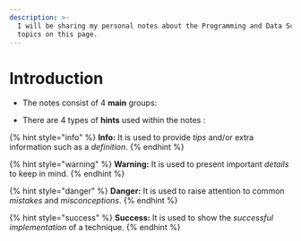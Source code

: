```yaml
---
description: >-
  I will be sharing my personal notes about the Programming and Data Science
  topics on this page.
---
```


# Introduction

* The notes consist of 4 **main** groups:

* There are 4 types of **hints** used within the notes :

{% hint style="info" %}
**Info:** It is used to provide _tips_ and/or extra information such as a _definition_.
{% endhint %}

{% hint style="warning" %}
**Warning:** It is used to present important _details_ to keep in mind.
{% endhint %}

{% hint style="danger" %}
**Danger:** It is used to raise attention to common _mistakes_ and _misconceptions_.
{% endhint %}

{% hint style="success" %}
**Success:** It is used to show the _successful_ _implementation_ of a technique.
{% endhint %}

